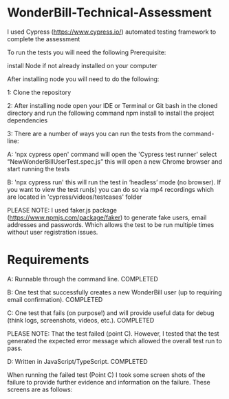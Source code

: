# WonderBill-Technical-Assessment

I used Cypress (https://www.cypress.io/) automated testing framework to complete the assessment

To run the tests you will need the following Prerequisite:

install Node if not already installed on your computer

After installing node you will need to do the following:

1: Clone the repository 

2: After installing node open your IDE or Terminal or Git bash in the cloned directory and run the following command npm install to install the project dependencies 

3: There are a number of ways you can run the tests from the command-line:

A: 'npx cypress open' command will open the 'Cypress test runner' select “NewWonderBillUserTest.spec.js” this will open a new Chrome browser and start running the tests

B: 'npx cypress run' this will run the test in ‘headless’ mode (no browser).  If you want to view the test run(s) you can do so via mp4 recordings which are located in 'cypress/videos/testcases' folder 

PLEASE NOTE: I used faker.js package (https://www.npmjs.com/package/faker) to generate fake users, email addresses and passwords. Which allows the test to be run multiple times without user registration issues.



# Requirements

A: Runnable through the command line. COMPLETED

B: One test that successfully creates a new WonderBill user (up to requiring email confirmation). COMPLETED

C: One test that fails (on purpose!) and will provide useful data for debug (think logs, screenshots, videos, etc.). COMPLETED

PLEASE NOTE:  That the test failed (point C).  However, I tested that the test generated the expected error message which allowed the overall test run to pass.  

D: Written in JavaScript/TypeScript. COMPLETED 


When running the failed test (Point C) I took some screen shots of the failure to provide further evidence and information on the failure.  These screens are as follows: 



